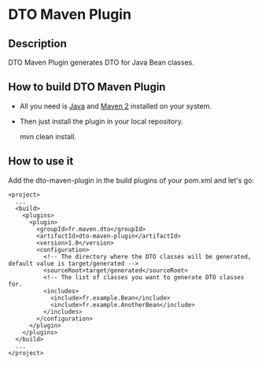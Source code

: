 # DTO Maven Plugin

## Description

DTO Maven Plugin generates DTO for Java Bean classes.

## How to build DTO Maven Plugin

* All you need is [Java](http://www.java.com) and [Maven 2](http://maven.apache.org/download.html) installed on your system.
* Then just install the plugin in your local repository.

    mvn clean install.

## How to use it

Add the dto-maven-plugin in the build plugins of your pom.xml and let's go:

    <project>
      ...
      <build>
        <plugins>
          <plugin>
            <groupId>fr.maven.dto</groupId>
            <artifactId>dto-maven-plugin</artifactId>
            <version>1.0</version>
            <configuration>
              <!-- The directory where the DTO classes will be generated, default value is target/generated -->
              <sourceRoot>target/generated</sourceRoot>
              <!-- The list of classes you want to generate DTO classes for.
              <includes>
                <include>fr.example.Bean</include>
                <include>fr.example.AnotherBean</include>
              </includes>
            </configuration>
          </plugin>
        </plugins>
      </build>
      ...
    </project>

